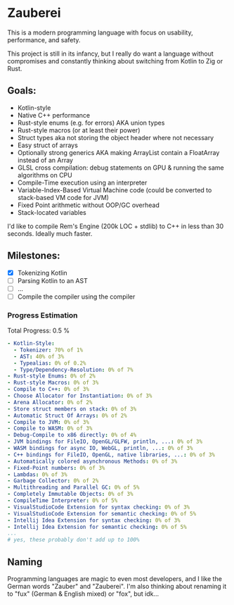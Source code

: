 # Zauberei

This is a modern programming language with focus on usability, performance, and safety.

This project is still in its infancy, but I really do want a language without compromises and
constantly thinking about switching from Kotlin to Zig or Rust.

## Goals:
- Kotlin-style
- Native C++ performance
- Rust-style enums (e.g. for errors) AKA union types
- Rust-style macros (or at least their power)
- Struct types aka not storing the object header where not necessary
- Easy struct of arrays
- Optionally strong generics AKA making ArrayList<Float> contain a FloatArray instead of an Array<Float>
- GLSL cross compilation: debug statements on GPU & running the same algorithms on CPU
- Compile-Time execution using an interpreter
- Variable-Index-Based Virtual Machine code (could be converted to stack-based VM code for JVM)
- Fixed Point arithmetic without OOP/GC overhead
- Stack-located variables

I'd like to compile Rem's Engine (200k LOC + stdlib) to C++ in less than 30 seconds.
Ideally much faster.

## Milestones:

- [x] Tokenizing Kotlin
- [ ] Parsing Kotlin to an AST
- [ ] ...
- [ ] Compile the compiler using the compiler

### Progress Estimation

Total Progress: 0.5 %

```yaml
- Kotlin-Style:
  - Tokenizer: 70% of 1%
  - AST: 40% of 3%
  - Typealias: 0% of 0.2%
  - Type/Dependency-Resolution: 0% of 7%
- Rust-style Enums: 0% of 2%
- Rust-style Macros: 0% of 3%
- Compile to C++: 0% of 3%
- Choose Allocator for Instantiation: 0% of 3%
- Arena Allocator: 0% of 2%
- Store struct members on stack: 0% of 3%
- Automatic Struct Of Arrays: 0% of 2%
- Compile to JVM: 0% of 3%
- Compile to WASM: 0% of 3%
- Debug-Compile to x86 directly: 0% of 4%
- JVM bindings for FileIO, OpenGL/GLFW, println, ...: 0% of 3%
- WASM bindings for async IO, WebGL, println, ...: 0% of 3%
- C++ bindings for FileIO, OpenGL, native libraries, ...: 0% of 3%
- Automatically colored asynchronous Methods: 0% of 3%
- Fixed-Point numbers: 0% of 3%
- Lambdas: 0% of 3%
- Garbage Collector: 0% of 2%
- Multithreading and Parallel GC: 0% of 5%
- Completely Immutable Objects: 0% of 3%
- CompileTime Interpreter: 0% of 5%
- VisualStudioCode Extension for syntax checking: 0% of 3%
- VisualStudioCode Extension for semantic checking: 0% of 5%
- Intellij Idea Extension for syntax checking: 0% of 3%
- Intellij Idea Extension for semantic checking: 0% of 5%
...
# yes, these probably don't add up to 100%
```

## Naming

Programming languages are magic to even most developers, and I like the German words "Zauber" and "Zauberei".
I'm also thinking about renaming it to "fux" (German & English mixed) or "fox", but idk...